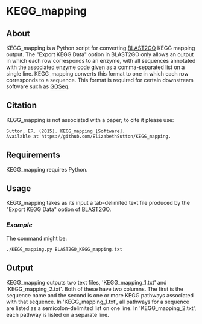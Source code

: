 # KEGG_mapping
## About
KEGG_mapping is a Python script for converting [BLAST2GO](https://www.blast2go.com/) KEGG mapping output. The "Export KEGG Data" option in BLAST2GO only allows an output in which each row corresponds to an enzyme, with all sequences annotated with the associated enzyme code given as a comma-separated list on a single line. KEGG_mapping converts this format to one in which each row corresponds to a sequence. This format is required for certain downstream software such as [GOSeq](http://www.bioconductor.org/packages/release/bioc/html/goseq.html).  

## Citation
KEGG_mapping is not associated with a paper; to cite it please use:

    Sutton, ER. (2015). KEGG_mapping [Software]. 
    Available at https://github.com/ElizabethSutton/KEGG_mapping.

## Requirements
KEGG_mapping requires Python.

## Usage
KEGG_mapping takes as its input a tab-delimited text file produced by the "Export KEGG Data" option of [BLAST2GO](https://www.blast2go.com/).

### *Example*
The command might be:

    ./KEGG_mapping.py BLAST2GO_KEGG_mapping.txt

## Output
KEGG_mapping outputs two text files, 'KEGG_mapping_1.txt' and 'KEGG_mapping_2.txt'. Both of these have two columns. The first is the sequence name and the second is one or more KEGG pathways associated with that sequence. In 'KEGG_mapping_1.txt', all pathways for a sequence are listed as a semicolon-delimited list on one line. In 'KEGG_mapping_2.txt', each pathway is listed on a separate line.
